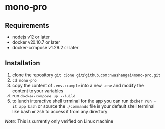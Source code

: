# mono-pro
## Requirements
- nodejs v12 or later
- docker v20.10.7 or later
- docker-compose v1.29.2 or later


## Installation
1. clone the repository `git clone git@github.com:nwashangai/mono-pro.git`
2. `cd mono-pro`
3. copy the content of `.env.example` into a new `.env` and modify the content to your variables
4. run `docker-compose up --build`
5. to lunch interactive shell terminal for the app you can run `docker run -it app bash` or source the `./commands` file in your default shell terminal like bash or zsh to access it from any directory

<i>Note:</i> This is currently only verified on Linux machine
